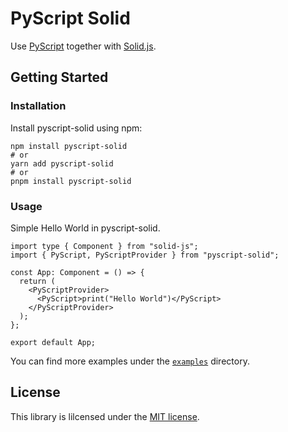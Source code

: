 # PyScript Solid
Use [PyScript](https://pyscript.net/) together with [Solid.js](https://www.solidjs.com/).

## Getting Started

### Installation
Install pyscript-solid using npm:

```
npm install pyscript-solid
# or
yarn add pyscript-solid
# or
pnpm install pyscript-solid
```

### Usage
Simple Hello World in pyscript-solid.

```tsx
import type { Component } from "solid-js";
import { PyScript, PyScriptProvider } from "pyscript-solid";

const App: Component = () => {
  return (
    <PyScriptProvider>
      <PyScript>print("Hello World")</PyScript>
    </PyScriptProvider>
  );
};

export default App;
```

You can find more examples under the [`examples`](./examples) directory.

## License
This library is lilcensed under the [MIT license](./LICENSE).
